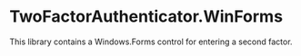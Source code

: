 # TwoFactorAuthenticator.WinForms
This library contains a Windows.Forms control for entering a second factor. 